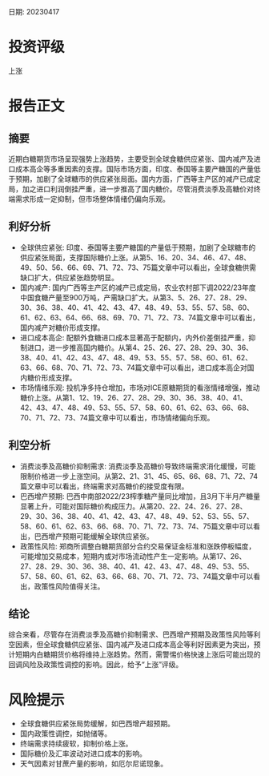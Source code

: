
日期: 20230417

# 投资评级

上涨

# 报告正文

## 摘要

近期白糖期货市场呈现强势上涨趋势，主要受到全球食糖供应紧张、国内减产及进口成本高企等多重因素的支撑。国际市场方面，印度、泰国等主要产糖国的产量低于预期，加剧了全球糖市的供应紧张局面。国内方面，广西等主产区的减产已成定局，加之进口利润倒挂严重，进一步推高了国内糖价。尽管消费淡季及高糖价对终端需求形成一定抑制，但市场整体情绪仍偏向乐观。

## 利好分析

* 全球供应紧张: 印度、泰国等主要产糖国的产量低于预期，加剧了全球糖市的供应紧张局面，支撑国际糖价上涨。从第5、16、20、34、46、47、48、49、50、56、66、69、71、72、73、75篇文章中可以看出，全球食糖供需缺口扩大，供应紧张趋势明显。
* 国内减产: 国内广西等主产区的减产已成定局，农业农村部下调2022/23年度中国食糖产量至900万吨，产需缺口扩大。从第3、5、26、27、28、29、30、36、38、40、41、42、43、47、48、49、53、55、57、58、60、61、62、63、64、66、68、69、70、71、72、73、74篇文章中可以看出，国内减产对糖价形成支撑。
* 进口成本高企: 配额外食糖进口成本显著高于配额内，内外价差倒挂严重，抑制进口，进一步推高国内糖价。从第4、25、26、27、28、29、30、36、38、40、41、42、43、47、48、49、53、55、57、58、60、61、62、63、66、68、70、71、72、73、74篇文章中可以看出，进口成本高企对国内糖价形成支撑。
* 市场情绪乐观: 投机净多持仓增加，市场对ICE原糖期货的看涨情绪增强，推动糖价上涨。从第1、12、19、26、27、28、29、30、36、38、40、41、42、43、47、48、49、53、55、57、58、60、61、62、63、66、68、70、71、72、73、74篇文章中可以看出，市场情绪偏向乐观。

## 利空分析

* 消费淡季及高糖价抑制需求: 消费淡季及高糖价导致终端需求消化缓慢，可能限制价格进一步上涨空间。从第2、21、31、45、65、66、68、71、72、74篇文章中可以看出，终端需求对高糖价的接受度有限。
* 巴西增产预期: 巴西中南部2022/23榨季糖产量同比增加，且3月下半月产糖量显著上升，可能对国际糖价构成压力。从第20、22、24、26、27、28、29、30、36、38、40、41、42、43、47、48、49、52、53、55、57、58、60、61、62、63、66、68、70、71、72、73、74、75篇文章中可以看出，巴西增产预期可能缓解全球供应紧张。
* 政策性风险: 郑商所调整白糖期货部分合约交易保证金标准和涨跌停板幅度，可能增加交易成本，短期内或对市场流动性产生一定影响。从第17、26、27、28、29、30、36、38、40、41、42、43、47、48、49、53、55、57、58、60、61、62、63、66、68、70、71、72、73、74篇文章中可以看出，政策性风险值得关注。

## 结论

综合来看，尽管存在消费淡季及高糖价抑制需求、巴西增产预期及政策性风险等利空因素，但全球食糖供应紧张、国内减产及进口成本高企等利好因素更为突出，预计短期内白糖期货价格将维持上涨趋势。然而，需警惕价格快速上涨后可能出现的回调风险及政策性调控的影响。因此，给予“上涨”评级。

# 风险提示

* 全球食糖供应紧张局势缓解，如巴西增产超预期。
* 国内政策性调控，如抛储等。
* 终端需求持续疲软，抑制价格上涨。
* 国际糖价及汇率波动对进口成本的影响。
* 天气因素对甘蔗产量的影响，如厄尔尼诺现象。
